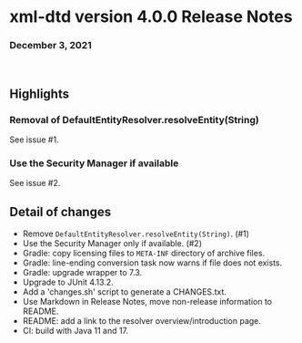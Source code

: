 # xml-dtd version 4.0.0 Release Notes

### December 3, 2021

<br/>

## Highlights

### Removal of DefaultEntityResolver.resolveEntity(String)

See issue #1.

### Use the Security Manager if available

See issue #2.

## Detail of changes

- Remove `DefaultEntityResolver.resolveEntity(String)`. (#1)
- Use the Security Manager only if available. (#2)
- Gradle: copy licensing files to `META-INF` directory of archive files.
- Gradle: line-ending conversion task now warns if file does not exists.
- Gradle: upgrade wrapper to 7.3.
- Upgrade to JUnit 4.13.2.
- Add a 'changes.sh' script to generate a CHANGES.txt.
- Use Markdown in Release Notes, move non-release information to README.
- README: add a link to the resolver overview/introduction page.
- CI: build with Java 11 and 17.
